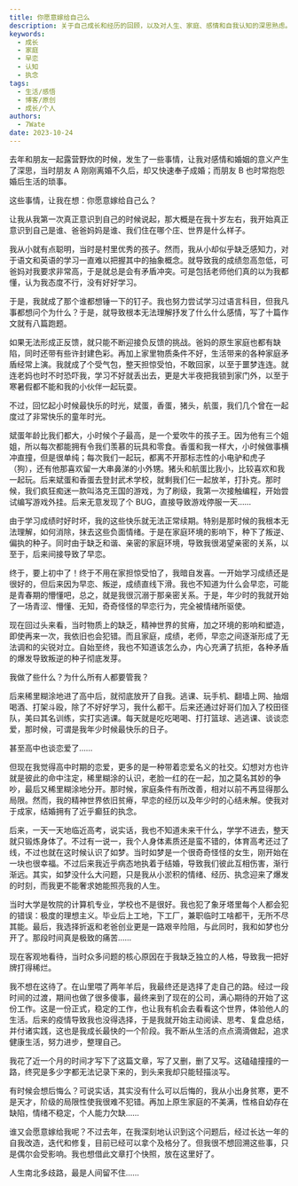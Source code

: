 ```yaml
---
title: 你愿意嫁给自己么
description: 关于自己成长和经历的回顾，以及对人生、家庭、感情和自我认知的深思熟虑。
keywords:
  - 成长
  - 家庭
  - 早恋
  - 认知
  - 执念
tags:
  - 生活/感悟
  - 博客/原创
  - 成长/个人
authors:
  - 7Wate
date: 2023-10-24
---
```


去年和朋友一起露营野炊的时候，发生了一些事情，让我对感情和婚姻的意义产生了深思，当时朋友 A 刚刚离婚不久后，却又快速奉子成婚；而朋友 B 也时常抱怨婚后生活的琐事。

这些事情，让我在想：你愿意嫁给自己么？

让我从我第一次真正意识到自己的时候说起，那大概是在我十岁左右，我开始真正意识到自己是谁、爸爸妈妈是谁、我们住在哪个庄、世界是什么样子。

我从小就有点聪明，当时是村里优秀的孩子。然而，我从小却似乎缺乏感知力，对于语文和英语的学习一直难以把握其中的抽象概念。就导致我的成绩忽高忽低，可爸妈对我要求非常高，于是就总是会有矛盾冲突。可是包括老师他们真的以为我都懂，认为我态度不行，没有好好学习。

于是，我就成了那个谁都想锤一下的钉子。我也努力尝试学习过语言科目，但我凡事都想问个为什么？于是，就导致根本无法理解抒发了什么什么感情，写了十篇作文就有八篇跑题。

如果无法形成正反馈，就只能不断迎接负反馈的挑战。爸妈的原生家庭也都有缺陷，同时还带有些许封建色彩。再加上家里物质条件不好，生活带来的各种家庭矛盾经常上演。我就成了个受气包，整天担惊受怕，不敢回家，以至于噩梦连连。就连老妈也时不时恐吓我，学习不好就丢出去，更是大半夜把我锁到家门外，以至于寒暑假都不能和我的小伙伴一起玩耍。

不过，回忆起小时候最快乐的时光，斌蛋，香蛋，猪头，航蛋，我们几个曾在一起度过了非常快乐的童年时光。

斌蛋年龄比我们都大，小时候个子最高，是一个爱吹牛的孩子王。因为他有三个姐姐，所以每次都能拥有令我们羡慕的玩具和零食。香蛋和我一样大，小时候做事横冲直撞，但是很单纯；每次我们一起玩，都离不开那标志性的小电驴和虎子（狗），还有他那喜欢留一大串鼻涕的小外甥。猪头和航蛋比我小，比较喜欢和我一起玩。后来斌蛋和香蛋去登封武术学校，就剩我们仨一起放羊，打扑克。那时候，我们疯狂痴迷一款叫洛克王国的游戏，为了刷级，我第一次接触编程，开始尝试编写游戏外挂。后来无意发现了个 BUG，直接导致游戏停服一天……

由于学习成绩时好时坏，我的这些快乐就无法正常续期。特别是那时候的我根本无法理解，如何消除，抹去这些负面情绪。于是在家庭环境的影响下，种下了叛逆、偏执的种子。同时由于缺乏和谐、亲密的家庭环境，导致我很渴望亲密的关系，以至于，后来间接导致了早恋。

终于，要上初中了！终于不用在家担惊受怕了，我暗自发喜。一开始学习成绩还是很好的，但后来因为早恋、叛逆，成绩直线下滑。我也不知道为什么会早恋，可能是青春期的懵懂吧，总之，就是我很沉溺于那亲密关系。于是，年少时的我就开始了一场青涩、懵懂、无知，奇奇怪怪的早恋行为，完全被情绪所驱使。

现在回过头来看，当时物质上的缺乏，精神世界的贫瘠，加之环境的影响和塑造，即使再来一次，我依旧也会犯错。而且家庭，成绩，老师，早恋之间逐渐形成了无法调和的尖锐对立。自始至终，我也不知道该怎么办，内心充满了抗拒，各种矛盾的爆发导致叛逆的种子彻底发芽。

我做了些什么？为什么所有人都要管我？

后来稀里糊涂地进了高中后，就彻底放开了自我。逃课、玩手机、翻墙上网、抽烟喝酒、打架斗殴，除了不好好学习，我什么都干。后来还通过好哥们加入了校田径队，美曰其名训练，实打实逃课。每天就是吃吃喝喝、打打篮球、逃逃课、谈谈恋爱，那时候，可谓是我年少时候最快乐的日子。

甚至高中也谈恋爱了……

但现在我觉得高中时期的恋爱，更多的是一种带着恋爱名义的社交。幻想对方也许就是彼此的命中注定，稀里糊涂的认识，老脸一红的在一起，加之莫名其妙的争吵，最后又稀里糊涂地分开。那时候，家庭条件有所改善，相对以前不再显得那么局限。然而，我的精神世界依旧贫瘠，早恋的经历以及年少时的心结未解。使我对于成家，结婚拥有了近乎癫狂的执念。

后来，一天一天地临近高考，说实话，我也不知道未来干什么，学学不进去，整天就只锻炼身体了。不过有一说一，我个人身体素质还是蛮不错的，体育高考还过了线，不过也就在这时候认识了如梦。当时如梦是一个很奇奇怪怪的女生，刚开始在一块也很幸福。不过后来我近乎病态地执着于结婚，导致我们彼此互相伤害，渐行渐远。其实，如梦没什么大问题，只是我从小淤积的情绪、经历、执念迎来了爆发的时刻，而我更不能奢求她能照亮我的人生。

当时大学是牧院的计算机专业，学校也不是很好。我也犯了象牙塔里每个人都会犯的错误：极度的理想主义。毕业后上工地，下工厂，兼职临时工啥都干，无所不尽其能。最后，我选择折返和老爸创业更是一路艰辛险阻，与此同时，我和如梦也分开了。那段时间真是极致的痛苦……

现在客观地看待，当时众多问题的核心原因在于我缺乏独立的人格，导致我一把好牌打得稀烂。

我不想在这待了。在山里喂了两年羊后，我最终还是选择了走自己的路。经过一段时间的过渡，期间也做了很多傻事，最终来到了现在的公司，满心期待的开始了这份工作。这是一份正式，稳定的工作，也让我有机会去看看这个世界，体验他人的生活。后来的疫情导致我也没得选择，于是我就开始主动阅读、思考、复盘总结，并付诸实践，这也是我成长最快的一个阶段。我不断从生活的点点滴滴做起，追求健康生活，努力进步，整理自己。

我花了近一个月的时间才写下了这篇文章，写了又删，删了又写。这磕磕撞撞的一路，终究是多少字都无法记录下来的，到头来我却只能轻描淡写。

有时候会想后悔么？可说实话，其实没有什么可以后悔的，我从小出身贫寒，更不是天才，阶级的局限性使我很难不犯错。再加上原生家庭的不美满，性格自幼存在缺陷，情绪不稳定，个人能力欠缺……

谁又会愿意嫁给我呢？不过去年，在我深刻地认识到这个问题后，经过长达一年的自我改造，迭代和修复，目前已经可以拿个及格分了。但我很不想回溯这些事，只是偶尔会受影响。我也想借此文章打个快照，放在这里好了。

人生南北多歧路，最是人间留不住……
